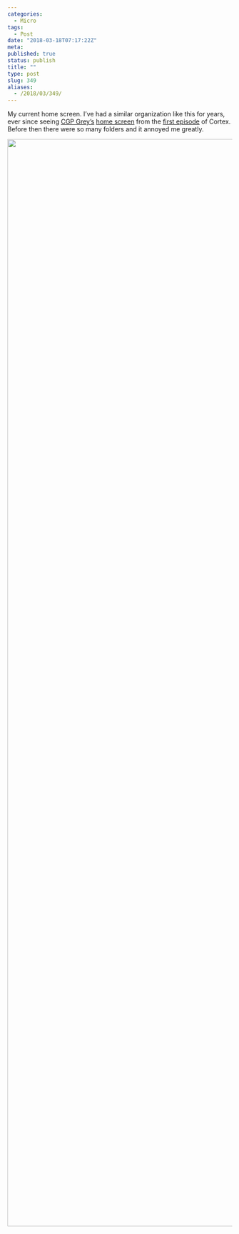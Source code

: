 ```yaml
---
categories:
  - Micro
tags:
  - Post
date: "2018-03-18T07:17:22Z"
meta:
published: true
status: publish
title: ""
type: post
slug: 349
aliases:
  - /2018/03/349/
---
```

<p>My current home screen. I’ve had a similar organization like this for years, ever since seeing <a href="https://twitter.com/CGPGrey">CGP Grey’s</a> <a href="http://relayfm.s3.amazonaws.com/assets/Cortex/Episode%20001/Grey's%20Homescreen.PNG">home screen</a> from the <a href="https://www.relay.fm/cortex/1">first episode</a> of Cortex. Before then there were so many folders and it annoyed me greatly.</p>
<p><img src="/assets/2018/03/img_3146.jpg" class="size-full wp-image-351" height="2436" width="1125" /></p>
